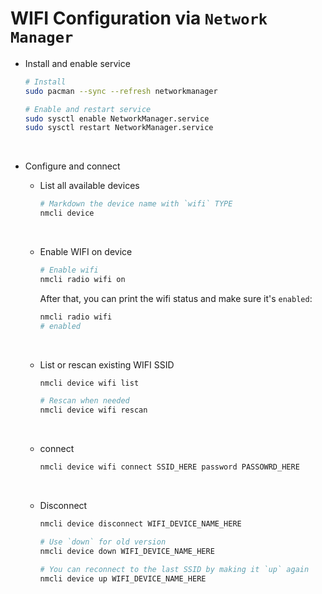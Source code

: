 # WIFI Configuration via `Network Manager`

- Install and enable service

    ```bash
    # Install
    sudo pacman --sync --refresh networkmanager

    # Enable and restart service
    sudo sysctl enable NetworkManager.service
    sudo sysctl restart NetworkManager.service
    ```

    </br>


- Configure and connect
    
    - List all available devices

        ```bash
        # Markdown the device name with `wifi` TYPE
        nmcli device
        ```

        </br>



    - Enable WIFI on device

        ```bash
        # Enable wifi
        nmcli radio wifi on
        ```

        After that, you can print the wifi status and make sure it's `enabled`:

        ```bash
        nmcli radio wifi
        # enabled
        ```

        </br>

    - List or rescan existing WIFI SSID

        ```bash
        nmcli device wifi list

        # Rescan when needed
        nmcli device wifi rescan
        ```

        </br>


    - connect

        ```bash
        nmcli device wifi connect SSID_HERE password PASSOWRD_HERE
        ```

        </br>


    - Disconnect

        ```bash
        nmcli device disconnect WIFI_DEVICE_NAME_HERE

        # Use `down` for old version
        nmcli device down WIFI_DEVICE_NAME_HERE

        # You can reconnect to the last SSID by making it `up` again
        nmcli device up WIFI_DEVICE_NAME_HERE
        ```

        </br>


